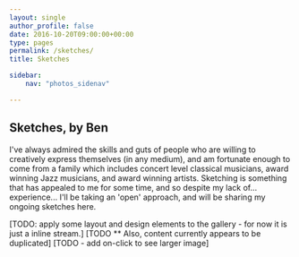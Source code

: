 ```yaml
---
layout: single
author_profile: false
date: 2016-10-20T09:00:00+00:00
type: pages
permalink: /sketches/
title: Sketches

sidebar:
    nav: "photos_sidenav"

---
```

## Sketches, by Ben

I've always admired the skills and guts of people who are willing to creatively express themselves (in any medium), and am fortunate enough to come from a family which includes concert level classical musicians, award winning Jazz musicians, and award winning artists. Sketching is something that has appealed to me for some time, and so despite my lack of... experience... I'll be taking an 'open' approach, and will be sharing my ongoing sketches here.

[TODO: apply some layout and design elements to the gallery - for now it is just a inline stream.]
[TODO ** Also, content currently appears to be duplicated]
[TODO - add on-click to see larger image]

<article></article>

<script src="https://cdnjs.cloudflare.com/ajax/libs/jquery/3.1.0/jquery.min.js"></script>

<script type="text/javascript">
$(function() {
    console.log( "ready!" );

    var endpoint = "https://api.flickr.com/services/rest/"
    var apiKey = "4912feac8c866a2c76b84eca4bb55442";
    var photosetId = "72157671922194083";
    var extras = "url_sq,url_t,url_s,url_m,url_o";
    var method = "flickr.photosets.getPhotos";

    var request = endpoint+"?method="+method+
                "&api_key="+apiKey+
                "&photoset_id="+photosetId+
                "&extras="+extras+
                "&format=json&jsoncallback=?";
    $.getJSON(request,buildGallery);

    function buildGallery(data,result){
        if(result=="success"){
            var photos = data.photoset.photo;
            for(var i=0; i<photos.length; i++){
                $('<img class="gallery_image" >').attr("src",photos[i].url_s).appendTo("article");
            }
        }
    }
});
</script>

